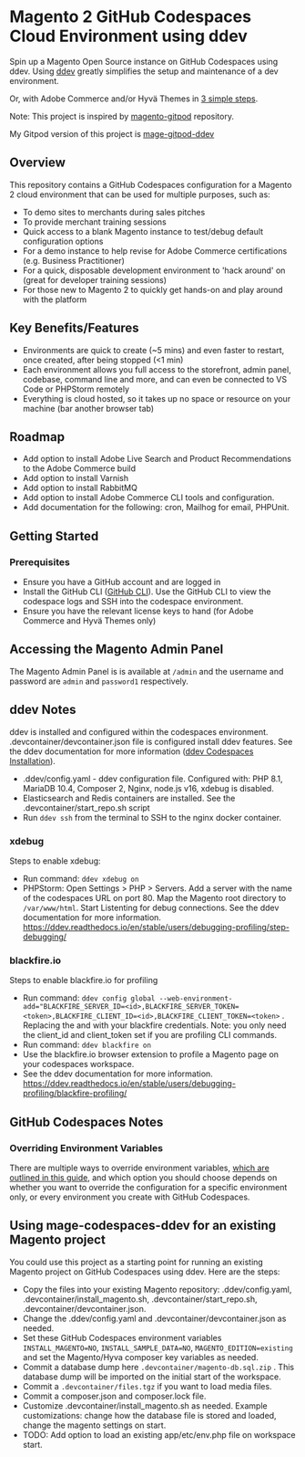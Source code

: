 # Magento 2 GitHub Codespaces Cloud Environment using ddev

Spin up a Magento Open Source instance on GitHub Codespaces using ddev. Using [ddev](https://ddev.com/) greatly simplifies the setup and maintenance of a dev environment.

Or, with Adobe Commerce and/or Hyvä Themes in [3 simple steps](#getting-started).

Note: This project is inspired by [magento-gitpod](https://github.com/fisheyehq/magento-gitpod) repository.

My Gitpod version of this project is [mage-gitpod-ddev](https://github.com/jasonevans1/mage-gitpod-ddev)

## Overview

This repository contains a GitHub Codespaces configuration for a Magento 2 cloud environment that can be used for multiple purposes, such as:
* To demo sites to merchants during sales pitches
* To provide merchant training sessions
* Quick access to a blank Magento instance to test/debug default configuration options
* For a demo instance to help revise for Adobe Commerce certifications (e.g. Business Practitioner)
* For a quick, disposable development environment to 'hack around' on (great for developer training sessions)
* For those new to Magento 2 to quickly get hands-on and play around with the platform

## Key Benefits/Features
* Environments are quick to create (~5 mins) and even faster to restart, once created, after being stopped (<1 min)
* Each environment allows you full access to the storefront, admin panel, codebase, command line and more, and can even be connected to VS Code or PHPStorm remotely
* Everything is cloud hosted, so it takes up no space or resource on your machine (bar another browser tab)

## Roadmap
* Add option to install Adobe Live Search and Product Recommendations to the Adobe Commerce build
* Add option to install Varnish
* Add option to install RabbitMQ
* Add option to install Adobe Commerce CLI tools and configuration.
* Add documentation for the following: cron, Mailhog for email, PHPUnit.

## Getting Started

### Prerequisites
* Ensure you have a GitHub account and are logged in
* Install the GitHub CLI ([GitHub CLI](https://docs.github.com/en/codespaces/developing-in-codespaces/using-github-codespaces-with-github-cli)). Use the GitHub CLI to view the codespace logs and SSH into the codespace environment.
* Ensure you have the relevant license keys to hand (for Adobe Commerce and Hyvä Themes only)

## Accessing the Magento Admin Panel
The Magento Admin Panel is is available at `/admin` and the username and password are `admin` and `password1` respectively.

## ddev Notes
ddev is installed and configured within the codespaces environment. .devcontainer/devcontainer.json file is configured install ddev features. See the ddev documentation for more information ([ddev Codespaces Installation](https://ddev.readthedocs.io/en/stable/users/install/ddev-installation/#github-codespaces)). 

* .ddev/config.yaml - ddev configuration file. Configured with: PHP 8.1, MariaDB 10.4, Composer 2, Nginx, node.js v16, xdebug is disabled.
* Elasticsearch and Redis containers are installed. See the .devcontainer/start_repo.sh script
* Run `ddev ssh` from the terminal to SSH to the nginx docker container.

### xdebug
Steps to enable xdebug:

* Run command: `ddev xdebug on`
* PHPStorm: Open Settings > PHP > Servers. Add a server with the name of the codespaces URL on port 80. Map the Magento root directory to `/var/www/html`. Start Listenting for debug connections. See the ddev documentation for more information. https://ddev.readthedocs.io/en/stable/users/debugging-profiling/step-debugging/

### blackfire.io
Steps to enable blackfire.io for profiling

* Run command: `ddev config global --web-environment-add="BLACKFIRE_SERVER_ID=<id>,BLACKFIRE_SERVER_TOKEN=<token>,BLACKFIRE_CLIENT_ID=<id>,BLACKFIRE_CLIENT_TOKEN=<token>` . Replacing the <id> and <token> with your blackfire credentials. Note: you only need the client_id and client_token set if you are profiling CLI commands.
* Run command: `ddev blackfire on`
* Use the blackfire.io browser extension to profile a Magento page on your codespaces workspace.
* See the ddev documentation for more information. https://ddev.readthedocs.io/en/stable/users/debugging-profiling/blackfire-profiling/

## GitHub Codespaces Notes

### Overriding Environment Variables
There are multiple ways to override environment variables, [which are outlined in this guide](https://docs.github.com/en/codespaces/managing-your-codespaces/managing-encrypted-secrets-for-your-codespaces#adding-a-secret), and which option you should choose depends on whether you want to override the configuration for a specific environment only, or every environment you create with GitHub Codespaces.

## Using mage-codespaces-ddev for an existing Magento project
You could use this project as a starting point for running an existing Magento project on GitHub Codespaces using ddev. Here are the steps:

* Copy the files into your existing Magento repository: .ddev/config.yaml, .devcontainer/install_magento.sh, .devcontainer/start_repo.sh, .devcontainer/devcontainer.json.
* Change the .ddev/config.yaml and .devcontainer/devcontainer.json as needed.
* Set these GitHub Codespaces environment variables `INSTALL_MAGENTO=NO`, `INSTALL_SAMPLE_DATA=NO`, `MAGENTO_EDITION=existing` and set the Magento/Hyva composer key variables as needed.
* Commit a database dump here `.devcontainer/magento-db.sql.zip` . This database dump will be imported on the initial start of the workspace.
* Commit a `.devcontainer/files.tgz` if you want to load media files.
* Commit a composer.json and composer.lock file.
* Customize .devcontainer/install_magento.sh as needed. Example customizations: change how the database file is stored and loaded, change the magento settings on start. 
* TODO: Add option to load an existing app/etc/env.php file on workspace start.

